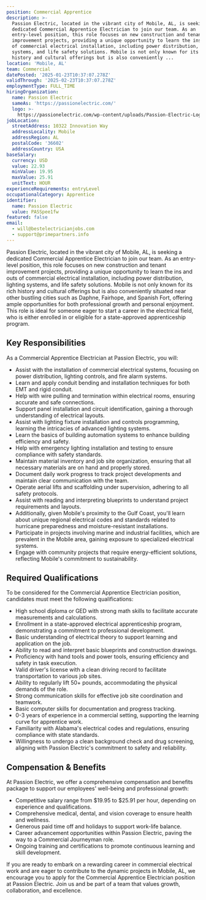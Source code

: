 ```yaml
---
position: Commercial Apprentice
description: >-
  Passion Electric, located in the vibrant city of Mobile, AL, is seeking a
  dedicated Commercial Apprentice Electrician to join our team. As an
  entry-level position, this role focuses on new construction and tenant
  improvement projects, providing a unique opportunity to learn the ins and outs
  of commercial electrical installation, including power distribution, lighting
  systems, and life safety solutions. Mobile is not only known for its rich
  history and cultural offerings but is also conveniently ...
location: 'Mobile, AL'
team: Commercial
datePosted: '2025-01-23T10:37:07.278Z'
validThrough: '2025-02-23T10:37:07.278Z'
employmentType: FULL_TIME
hiringOrganization:
  name: Passion Electric
  sameAs: 'https://passionelectric.com/'
  logo: >-
    https://passionelectric.com/wp-content/uploads/Passion-Electric-Logo-web-final-wide-full-color.png.webp
jobLocation:
  streetAddress: 10322 Innovation Way
  addressLocality: Mobile
  addressRegion: AL
  postalCode: '36602'
  addressCountry: USA
baseSalary:
  currency: USD
  value: 22.93
  minValue: 19.95
  maxValue: 25.91
  unitText: HOUR
experienceRequirements: entryLevel
occupationalCategory: Apprentice
identifier:
  name: Passion Electric
  value: PASSpee1fw
featured: false
email:
  - will@bestelectricianjobs.com
  - support@primepartners.info
---
```




Passion Electric, located in the vibrant city of Mobile, AL, is seeking a dedicated Commercial Apprentice Electrician to join our team. As an entry-level position, this role focuses on new construction and tenant improvement projects, providing a unique opportunity to learn the ins and outs of commercial electrical installation, including power distribution, lighting systems, and life safety solutions. Mobile is not only known for its rich history and cultural offerings but is also conveniently situated near other bustling cities such as Daphne, Fairhope, and Spanish Fort, offering ample opportunities for both professional growth and personal enjoyment. This role is ideal for someone eager to start a career in the electrical field, who is either enrolled in or eligible for a state-approved apprenticeship program.

## Key Responsibilities

As a Commercial Apprentice Electrician at Passion Electric, you will:

- Assist with the installation of commercial electrical systems, focusing on power distribution, lighting controls, and fire alarm systems.
- Learn and apply conduit bending and installation techniques for both EMT and rigid conduit.
- Help with wire pulling and termination within electrical rooms, ensuring accurate and safe connections.
- Support panel installation and circuit identification, gaining a thorough understanding of electrical layouts.
- Assist with lighting fixture installation and controls programming, learning the intricacies of advanced lighting systems.
- Learn the basics of building automation systems to enhance building efficiency and safety.
- Help with emergency lighting installation and testing to ensure compliance with safety standards.
- Maintain material inventory and job site organization, ensuring that all necessary materials are on hand and properly stored.
- Document daily work progress to track project developments and maintain clear communication with the team.
- Operate aerial lifts and scaffolding under supervision, adhering to all safety protocols.
- Assist with reading and interpreting blueprints to understand project requirements and layouts.
- Additionally, given Mobile's proximity to the Gulf Coast, you'll learn about unique regional electrical codes and standards related to hurricane preparedness and moisture-resistant installations.
- Participate in projects involving marine and industrial facilities, which are prevalent in the Mobile area, gaining exposure to specialized electrical systems.
- Engage with community projects that require energy-efficient solutions, reflecting Mobile's commitment to sustainability.

## Required Qualifications

To be considered for the Commercial Apprentice Electrician position, candidates must meet the following qualifications:

- High school diploma or GED with strong math skills to facilitate accurate measurements and calculations.
- Enrollment in a state-approved electrical apprenticeship program, demonstrating a commitment to professional development.
- Basic understanding of electrical theory to support learning and application on the job.
- Ability to read and interpret basic blueprints and construction drawings.
- Proficiency with hand tools and power tools, ensuring efficiency and safety in task execution.
- Valid driver's license with a clean driving record to facilitate transportation to various job sites.
- Ability to regularly lift 50+ pounds, accommodating the physical demands of the role.
- Strong communication skills for effective job site coordination and teamwork.
- Basic computer skills for documentation and progress tracking.
- 0-3 years of experience in a commercial setting, supporting the learning curve for apprentice work.
- Familiarity with Alabama's electrical codes and regulations, ensuring compliance with state standards.
- Willingness to undergo a clean background check and drug screening, aligning with Passion Electric's commitment to safety and reliability.

## Compensation & Benefits

At Passion Electric, we offer a comprehensive compensation and benefits package to support our employees' well-being and professional growth:

- Competitive salary range from $19.95 to $25.91 per hour, depending on experience and qualifications.
- Comprehensive medical, dental, and vision coverage to ensure health and wellness.
- Generous paid time off and holidays to support work-life balance.
- Career advancement opportunities within Passion Electric, paving the way to a Commercial Journeyman role.
- Ongoing training and certifications to promote continuous learning and skill development.

If you are ready to embark on a rewarding career in commercial electrical work and are eager to contribute to the dynamic projects in Mobile, AL, we encourage you to apply for the Commercial Apprentice Electrician position at Passion Electric. Join us and be part of a team that values growth, collaboration, and excellence.
